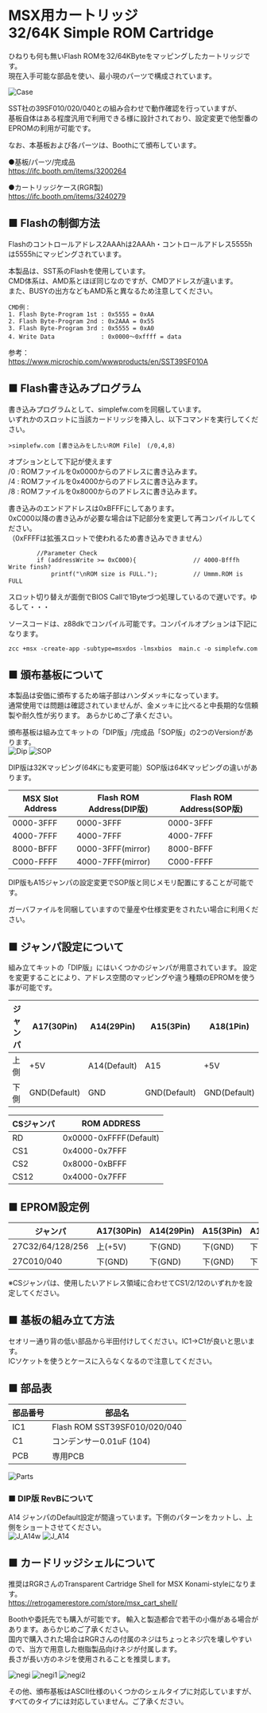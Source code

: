 # MSX用カートリッジ<BR>32/64K Simple ROM Cartridge
ひねりも何も無いFlash ROMを32/64KByteをマッピングしたカートリッジです。  
現在入手可能な部品を使い、最小現のパーツで構成されています。  

![Case](./image3.jpg "WithCase")
  
SST社の39SF010/020/040との組み合わせで動作確認を行っていますが、  
基板自体はある程度汎用で利用できる様に設計されており、設定変更で他型番のEPROMの利用が可能です。  


なお、本基板および各パーツは、Boothにて頒布しています。  

●基板/パーツ/完成品  
https://ifc.booth.pm/items/3200264
  
●カートリッジケース(RGR製)  
https://ifc.booth.pm/items/3240279

## ■ Flashの制御方法
Flashのコントロールアドレス2AAAhは2AAAh・コントロールアドレス5555hは5555hにマッピングされています。  
  
本製品は、SST系のFlashを使用しています。  
CMD体系は、AMD系とほぼ同じなのですが、CMDアドレスが違います。  
また、BUSYの出方などもAMD系と異なるため注意してください。  

```
CMD例：
1. Flash Byte-Program 1st : 0x5555 = 0xAA
2. Flash Byte-Program 2nd : 0x2AAA = 0x55
3. Flash Byte-Program 3rd : 0x5555 = 0xA0
4. Write Data             : 0x0000～0xffff = data
```

参考：  
https://www.microchip.com/wwwproducts/en/SST39SF010A  


## ■ Flash書き込みプログラム
書き込みプログラムとして、simplefw.comを同梱しています。  
いずれかのスロットに当該カードリッジを挿入し、以下コマンドを実行してください。  
```
>simplefw.com [書き込みをしたいROM File]　(/0,4,8)
```
オプションとして下記が使えます  
/0 : ROMファイルを0x0000からのアドレスに書き込みます。  
/4 : ROMファイルを0x4000からのアドレスに書き込みます。  
/8 : ROMファイルを0x8000からのアドレスに書き込みます。  
  
書き込みのエンドアドレスは0xBFFFにしてあります。  
0xC000以降の書き込みが必要な場合は下記部分を変更して再コンパイルしてください。  
（0xFFFFは拡張スロットで使われるため書き込みできません）  
```
		//Parameter Check
		if (addressWrite >= 0xC000){				// 4000-Bfffh Write finsh?
			printf("\nROM size is FULL.");			// Ummm.ROM is FULL
```

スロット切り替えが面倒でBIOS Callで1Byteづつ処理しているので遅いです。ゆるして・・・  
  
ソースコードは、z88dkでコンパイル可能です。コンパイルオプションは下記になります。 
```
zcc +msx -create-app -subtype=msxdos -lmsxbios  main.c -o simplefw.com  
```

 
## ■ 頒布基板について
本製品は安価に頒布するため端子部はハンダメッキになっています。  
通常使用では問題は確認されていませんが、金メッキに比べると中長期的な信頼製や耐久性が劣ります。
あらかじめご了承ください。

頒布基板は組み立てキットの「DIP版」/完成品「SOP版」の2つのVersionがあります。  
![Dip](./PCB/image5.jpg "Dip") ![SOP](./PCB/image4.jpg "SOP")



DIP版は32Kマッピング(64Kにも変更可能）SOP版は64Kマッピングの違いがあります。
  
| MSX Slot Address | Flash ROM Address(DIP版) | Flash ROM Address(SOP版) |
|---|---|---|
| 0000-3FFF | 0000-3FFF | 0000-3FFF |
| 4000-7FFF | 4000-7FFF | 4000-7FFF |
| 8000-BFFF | 0000-3FFF(mirror) | 8000-BFFF |
| C000-FFFF | 4000-7FFF(mirror) | C000-FFFF |

DIP版もA15ジャンパの設定変更でSOP版と同じメモリ配置にすることが可能です。
  
ガーバファイルを同梱していますので量産や仕様変更をされたい場合に利用ください。  

## ■ ジャンパ設定について
組み立てキットの「DIP版」にはいくつかのジャンパが用意されています。
設定を変更することにより、アドレス空間のマッピングや違う種類のEPROMを使う事が可能です。

|ジャンパ  | A17(30Pin) | A14(29Pin) | A15(3Pin) | A18(1Pin) |
|---|---|---|---|---|
| 上側  | +5V  | A14(Default)  | A15  | +5V |
| 下側  | GND(Default)  | GND  | GND(Default)  | GND(Default)  |

|CSジャンパ  | ROM ADDRESS |
|---|---|
| RD  | 0x0000-0xFFFF(Default) |
| CS1  | 0x4000-0x7FFF  |
| CS2  | 0x8000-0xBFFF  |
| CS12  | 0x4000-0x7FFF  |

## ■ EPROM設定例
|ジャンパ  | A17(30Pin) | A14(29Pin) | A15(3Pin) | A18(1Pin) |
|---|---|---|---|---|
| 27C32/64/128/256 | 上(+5V)  | 下(GND)  | 下(GND)  | 下(GND) |
| 27C010/040 | 下(GND)  | 下(GND)  | 下(GND)  | 下(GND) |
  
※CSジャンパは、使用したいアドレス領域に合わせてCS1/2/12のいずれかを設定してください。

## ■ 基板の組み立て方法
セオリー通り背の低い部品から半田付けしてください。IC1->C1が良いと思います。  
ICソケットを使うとケースに入らなくなるので注意してください。  

## ■ 部品表
| 部品番号 | 部品名 |
|---|---|
| IC1  | Flash ROM SST39SF010/020/040 |
| C1  | コンデンサー0.01uF (104) |
| PCB  | 専用PCB |


![Parts](./image7.jpg "Parts")


### ■ DIP版 RevBについて
A14 ジャンパのDefault設定が間違っています。下側のパターンをカットし、上側をショートさせてください。  
![J_A14w](./image8.jpg "J_A14w") ![J_A14](./image9.jpg "J_A14")

## ■ カードリッジシェルについて
推奨はRGRさんのTransparent Cartridge Shell for MSX Konami-styleになります。  
https://retrogamerestore.com/store/msx_cart_shell/  
  
Boothや委託先でも購入が可能です。
輸入と製造都合で若干の小傷がある場合があります。あらかじめご了承ください。  
国内で購入された場合はRGRさんの付属のネジはちょっとネジ穴を壊しやすいので、当方で用意した樹脂製品向けネジが付属します。  
長さが長い方のネジを使用されることを推奨します。

![negi](./image2.jpg "negi") ![negi1](./image0.jpg "negi1") ![negi2](./image1.jpg "negi2")
  
その他、頒布基板はASCII仕様のいくつかのシェルタイプに対応していますが、  
すべてのタイプには対応していません。ご了承ください。  

